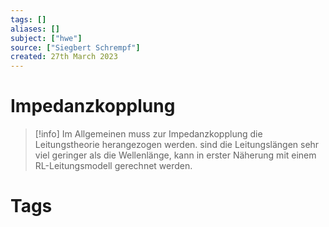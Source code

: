 ```yaml
---
tags: []
aliases: []
subject: ["hwe"]
source: ["Siegbert Schrempf"]
created: 27th March 2023
---
```


# Impedanzkopplung
> [!info] Im Allgemeinen muss zur Impedanzkopplung die Leitungstheorie herangezogen werden.
> sind die Leitungslängen sehr viel geringer als die Wellenlänge, kann in erster Näherung mit einem RL-Leitungsmodell gerechnet werden. 


# Tags